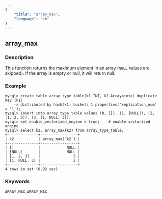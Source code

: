 ```yaml
---
{
    "title": "array_max",
    "language": "en"
}
---
```


<!--
Licensed to the Apache Software Foundation (ASF) under one
or more contributor license agreements.  See the NOTICE file
distributed with this work for additional information
regarding copyright ownership.  The ASF licenses this file
to you under the Apache License, Version 2.0 (the
"License"); you may not use this file except in compliance
with the License.  You may obtain a copy of the License at

  http://www.apache.org/licenses/LICENSE-2.0

Unless required by applicable law or agreed to in writing,
software distributed under the License is distributed on an
"AS IS" BASIS, WITHOUT WARRANTIES OR CONDITIONS OF ANY
KIND, either express or implied.  See the License for the
specific language governing permissions and limitations
under the License.
-->
## array_max

### Description

This function returns the maximum element in an array (`NULL` values are skipped). If the array is empty or null, it will return null.

### Example

```shell
mysql> create table array_type_table(k1 INT, k2 Array<int>) duplicate key (k1)
    -> distributed by hash(k1) buckets 1 properties('replication_num' = '1');
mysql> insert into array_type_table values (0, []), (1, [NULL]), (2, [1, 2, 3]), (3, [1, NULL, 3]);
mysql> set enable_vectorized_engine = true;    # enable vectorized engine
mysql> select k2, array_max(k2) from array_type_table;
+--------------+-----------------+
| k2           | array_max(`k2`) |
+--------------+-----------------+
| []           |            NULL |
| [NULL]       |            NULL |
| [1, 2, 3]    |               3 |
| [1, NULL, 3] |               3 |
+--------------+-----------------+
4 rows in set (0.02 sec)

```

### Keywords

```
ARRAY,MAX,ARRAY_MAX
```



